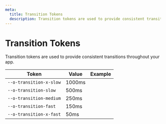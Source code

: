 ```yaml
---
meta:
  title: Transition Tokens
  description: Transition tokens are used to provide consistent transitions throughout your app.
---
```


# Transition Tokens

Transition tokens are used to provide consistent transitions throughout your app.

| Token                   | Value  | Example                                                                                      |
| ----------------------- | ------ | -------------------------------------------------------------------------------------------- |
| `--o-transition-x-slow` | 1000ms | <div class="transition-demo" style="transition-duration: var(--o-transition-x-slow);"></div> |
| `--o-transition-slow`   | 500ms  | <div class="transition-demo" style="transition-duration: var(--o-transition-slow);"></div>   |
| `--o-transition-medium` | 250ms  | <div class="transition-demo" style="transition-duration: var(--o-transition-medium);"></div> |
| `--o-transition-fast`   | 150ms  | <div class="transition-demo" style="transition-duration: var(--o-transition-fast);"></div>   |
| `--o-transition-x-fast` | 50ms   | <div class="transition-demo" style="transition-duration: var(--o-transition-x-fast);"></div> |
